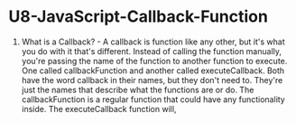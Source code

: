 # U8-JavaScript-Callback-Function
 
1. What is a Callback? - A callback is function like any other, but it's what you do with it that's different. Instead of calling the function manually, you're passing the name of the function to another function to execute. One called callbackFunction and another called executeCallback. Both have the word callback in their names, but they don't need to. They're just the names that describe what the functions are or do. The callbackFunction is a regular function that could have any functionality inside. The executeCallback function will,